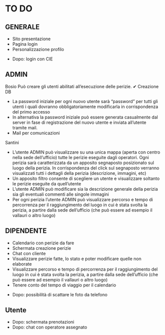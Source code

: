 # TO DO

## GENERALE
- Sito presentazione
- Pagina login
- Personalizzazione profilo
+ Dopo: login con CIE


## ADMIN
Bosio
Può creare gli utenti abilitati all’esecuzione delle perizie.
✔ Creazione DB
- La password iniziale per ogni nuovo utente sarà “password” per tutti gli utenti i quali dovranno obbligatoriamente modificarla in corrispondenza del primo accesso
- In alternativa la password iniziale può essere generata casualmente dal server in fase di registrazione del nuovo utente e inviata all’utente tramite mail.
- Mail per comunicazioni


Santini
- L’utente ADMIN può visualizzare su una unica mappa (aperta con centro nella sede dell’ufficio) tutte le perizie eseguite dagli operatori. Ogni perizia sarà caratterizzata da un apposito segnaposto posizionato sul luogo della perizia. In corrispondenza del click sul segnaposto verranno visualizzati tutti i dettagli della perizia (descrizione, immagini, etc)
- Un apposito filtro consente di scegliere un utente e visualizzare soltanto le perizie eseguite da quell’utente
- L’utente ADMIN può modificare sia la descrizione generale della perizia sia gli eventuali commenti alle singole immagini
- Per ogni perizia l’utente ADMIN può visualizzare percorso e tempo di percorrenza per il raggiungimento del luogo in cui è stata svolta la perizia, a partire dalla sede dell’ufficio (che può essere ad esempio il vallauri o altro luogo)

## DIPENDENTE
- Calendario con perizie da fare
- Schermata creazione perizie
- Chat con cliente
- Visualizzare perizie fatte, lo stato e poter modificare quelle non elaborate
- Visualizzare percorso e tempo di percorrenza per il raggiungimento del luogo in cui è stata svolta la perizia, a partire dalla sede dell’ufficio (che può essere ad esempio il vallauri o altro luogo)
- Tenere conto del tempo di viaggio per il calendario
+ Dopo: possibilità di scattare le foto da telefono

## Utente
+ Dopo: schermata prenotazioni
+ Dopo: chat con operatore assegnato